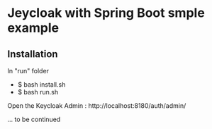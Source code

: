 # Jeycloak with Spring Boot smple example

## Installation
In "run" folder
- $ bash install.sh
- $ bash run.sh

Open the Keycloak Admin : http://localhost:8180/auth/admin/

... to be continued

